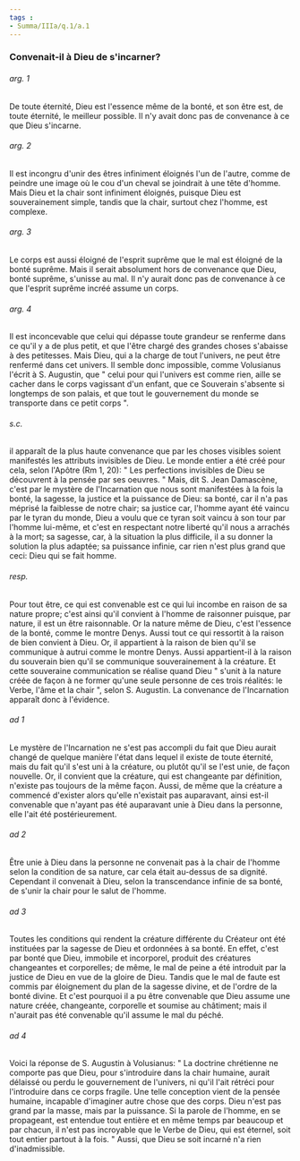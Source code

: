 ```yaml
---
tags : 
- Summa/IIIa/q.1/a.1
---
```


### Convenait-il à Dieu de s'incarner?

###### arg. 1
De toute éternité, Dieu est l'essence même de la bonté, et son être est, de toute éternité, le meilleur possible. Il n'y avait donc pas de convenance à ce que Dieu s'incarne. 

###### arg. 2
Il est incongru d'unir des êtres infiniment éloignés l'un de l'autre, comme de peindre une image où le cou d'un cheval se joindrait à une tête d'homme. Mais Dieu et la chair sont infiniment éloignés, puisque Dieu est souverainement simple, tandis que la chair, surtout chez l'homme, est complexe. 

###### arg. 3
Le corps est aussi éloigné de l'esprit suprême que le mal est éloigné de la bonté suprême. Mais il serait absolument hors de convenance que Dieu, bonté suprême, s'unisse au mal. Il n'y aurait donc pas de convenance à ce que l'esprit suprême incréé assume un corps. 

###### arg. 4
Il est inconcevable que celui qui dépasse toute grandeur se renferme dans ce qu'il y a de plus petit, et que l'être chargé des grandes choses s'abaisse à des petitesses. Mais Dieu, qui a la charge de tout l'univers, ne peut être renfermé dans cet univers. Il semble donc impossible, comme Volusianus l'écrit à S. Augustin, que " celui pour qui l'univers est comme rien, aille se cacher dans le corps vagissant d'un enfant, que ce Souverain s'absente si longtemps de son palais, et que tout le gouvernement du monde se transporte dans ce petit corps ". 

###### s.c.
il apparaît de la plus haute convenance que par les choses visibles soient manifestés les attributs invisibles de Dieu. Le monde entier a été créé pour cela, selon l'Apôtre (Rm 1, 20): " Les perfections invisibles de Dieu se découvrent à la pensée par ses oeuvres. " Mais, dit S. Jean Damascène, c'est par le mystère de l'Incarnation que nous sont manifestées à la fois la bonté, la sagesse, la justice et la puissance de Dieu: sa bonté, car il n'a pas méprisé la faiblesse de notre chair; sa justice car, l'homme ayant été vaincu par le tyran du monde, Dieu a voulu que ce tyran soit vaincu à son tour par l'homme lui-même, et c'est en respectant notre liberté qu'il nous a arrachés à la mort; sa sagesse, car, à la situation la plus difficile, il a su donner la solution la plus adaptée; sa puissance infinie, car rien n'est plus grand que ceci: Dieu qui se fait homme. 

###### resp.
Pour tout être, ce qui est convenable est ce qui lui incombe en raison de sa nature propre; c'est ainsi qu'il convient à l'homme de raisonner puisque, par nature, il est un être raisonnable. Or la nature même de Dieu, c'est l'essence de la bonté, comme le montre Denys. Aussi tout ce qui ressortit à la raison de bien convient à Dieu. Or, il appartient à la raison de bien qu'il se communique à autrui comme le montre Denys. Aussi appartient-il à la raison du souverain bien qu'il se communique souverainement à la créature. Et cette souveraine communication se réalise quand Dieu " s'unit à la nature créée de façon à ne former qu'une seule personne de ces trois réalités: le Verbe, l'âme et la chair ", selon S. Augustin. La convenance de l'Incarnation apparaît donc à l'évidence. 

###### ad 1
Le mystère de l'Incarnation ne s'est pas accompli du fait que Dieu aurait changé de quelque manière l'état dans lequel il existe de toute éternité, mais du fait qu'il s'est uni à la créature, ou plutôt qu'il se l'est unie, de façon nouvelle. Or, il convient que la créature, qui est changeante par définition, n'existe pas toujours de la même façon. Aussi, de même que la créature a commencé d'exister alors qu'elle n'existait pas auparavant, ainsi est-il convenable que n'ayant pas été auparavant unie à Dieu dans la personne, elle l'ait été postérieurement. 

###### ad 2
Être unie à Dieu dans la personne ne convenait pas à la chair de l'homme selon la condition de sa nature, car cela était au-dessus de sa dignité. Cependant il convenait à Dieu, selon la transcendance infinie de sa bonté, de s'unir la chair pour le salut de l'homme. 

###### ad 3
Toutes les conditions qui rendent la créature différente du Créateur ont été instituées par la sagesse de Dieu et ordonnées à sa bonté. En effet, c'est par bonté que Dieu, immobile et incorporel, produit des créatures changeantes et corporelles; de même, le mal de peine a été introduit par la justice de Dieu en vue de la gloire de Dieu. Tandis que le mal de faute est commis par éloignement du plan de la sagesse divine, et de l'ordre de la bonté divine. Et c'est pourquoi il a pu être convenable que Dieu assume une nature créée, changeante, corporelle et soumise au châtiment; mais il n'aurait pas été convenable qu'il assume le mal du péché. 

###### ad 4
Voici la réponse de S. Augustin à Volusianus: " La doctrine chrétienne ne comporte pas que Dieu, pour s'introduire dans la chair humaine, aurait délaissé ou perdu le gouvernement de l'univers, ni qu'il l'ait rétréci pour l'introduire dans ce corps fragile. Une telle conception vient de la pensée humaine, incapable d'imaginer autre chose que des corps. Dieu n'est pas grand par la masse, mais par la puissance. Si la parole de l'homme, en se propageant, est entendue tout entière et en même temps par beaucoup et par chacun, il n'est pas incroyable que le Verbe de Dieu, qui est éternel, soit tout entier partout à la fois. " Aussi, que Dieu se soit incarné n'a rien d'inadmissible. 

